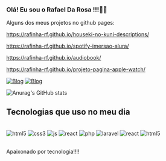 


### Olá! Eu sou o Rafael Da Rosa !!!👍🏽
Alguns dos meus projetos no github pages:

https://rafinha-rf.github.io/houseki-no-kuni-descriptions/

https://rafinha-rf.github.io/spotify-imersao-alura/

https://rafinha-rf.github.io/audiobook/

https://rafinha-rf.github.io/projeto-pagina-apple-watch/

[![Blog](https://img.shields.io/badge/Instagram-E4405F?style=for-the-badge&logo=instagram&logoColor=white)](https://www.instagram.com/rafenharf/)
[![Blog](https://img.shields.io/badge/LinkedIn-0077B5?style=for-the-badge&logo=linkedin&logoColor=white)](https://www.linkedin.com/in/rafael-da-rosa-ferreira-3767181b6/)


![Anurag's GitHub stats](https://github-readme-stats.vercel.app/api?username=Rafinha-rf&show_icons=true&theme=radical)

## Tecnologias que uso no meu dia 

<div style="dipslay:inline block"></br>
    <img align="center" alt="html5" src="https://img.shields.io/badge/HTML5-E34F26?style=for-the-badge&logo=html5&logoColor=white"/>
    <img align="center" alt="css3" src="https://img.shields.io/badge/CSS3-1572B6?style=for-the-badge&logo=css3&logoColor=white"/>
    <img align="center" alt="js" src="https://img.shields.io/badge/JavaScript-F7DF1E?style=for-the-badge&logo=javascript&logoColor=black"/>
     <img align="center" alt="react" src="https://img.shields.io/badge/React-20232A?style=for-the-badge&logo=react&logoColor=61DAFB"/>
    <img align="center" alt="php" src="https://img.shields.io/badge/PHP-777BB4?style=for-the-badge&logo=php&logoColor=white"/>
    <img align="center" alt="laravel" src="https://img.shields.io/badge/Laravel-FF2D20?style=for-the-badge&logo=laravel&logoColor=white"/>
     <img align="center" alt="react" src="https://img.shields.io/badge/Node.js-43853D?style=for-the-badge&logo=node.js&logoColor=white"/>
    <img align="center" alt="html5" src="https://img.shields.io/badge/Python-3776AB?style=for-the-badge&logo=python&logoColor=white"/>
</div></br>



Apaixonado por tecnologia!!!! 

